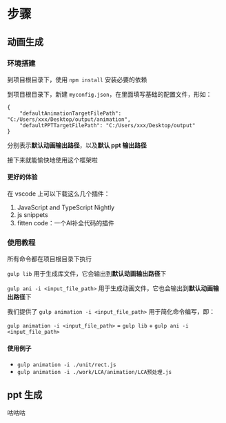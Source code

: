 # 步骤

## 动画生成

### 环境搭建

到项目根目录下，使用 `npm install` 安装必要的依赖

到项目根目录下，新建 `myconfig.json`，在里面填写基础的配置文件，形如：
```
{
    "defaultAnimationTargetFilePath": "C:/Users/xxx/Desktop/output/animation",
    "defaultPPTTargetFilePath": "C:/Users/xxx/Desktop/output"
}
```

分别表示**默认动画输出路径**，以及**默认 ppt 输出路径**

接下来就能愉快地使用这个框架啦

#### 更好的体验

在 vscode 上可以下载这么几个插件：

1. JavaScript and TypeScript Nightly
2. js snippets
3. fitten code：一个AI补全代码的插件

### 使用教程

所有命令都在项目根目录下执行

`gulp lib` 用于生成库文件，它会输出到**默认动画输出路径**下

`gulp ani -i <input_file_path>` 用于生成动画文件，它也会输出到**默认动画输出路径**下

我们提供了 `gulp animation -i <input_file_path>` 用于简化命令编写，即：

`gulp animation -i <input_file_path>` = `gulp lib` + `gulp ani -i <input_file_path>`

#### 使用例子

- `gulp animation -i ./unit/rect.js`
- `gulp animation -i ./work/LCA/animation/LCA预处理.js`

## ppt 生成

咕咕咕